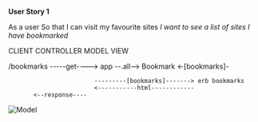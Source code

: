 **User Story 1**

As a user
So that I can visit my favourite sites
_I want to see a list of sites I have bookmarked_

CLIENT                CONTROLLER            MODEL         VIEW

/bookmarks -----get----> app   --.all-->   Bookmark
                             <-[bookmarks]-
                            
                            ---------[bookmarks]-------> erb bookmarks
                            <-----------html------------
           <--response----

![Model](https://raw.githubusercontent.com/makersacademy/course/main/bookmark_manager/images/bookmark_manager_1.png?token=AUVUVTA6AUG7VZXWR6P24X3BDJUMW)